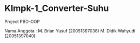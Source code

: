 # Klmpk-1_Converter-Suhu
Project PBO-OOP







Nama Anggota : M. Brian Yusuf 	(20051397036)
                M. Didik Wahyudi	(20051397040)
